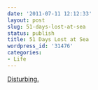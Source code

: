 ```yaml
---
date: '2011-07-11 12:12:33'
layout: post
slug: 51-days-lost-at-sea
status: publish
title: 51 Days Lost at Sea
wordpress_id: '31476'
categories:
- Life
---
```


[Disturbing.](http://www.gq.com/news-politics/newsmakers/201105/tokelau-teenagers-lost-ocean?printable=true)
